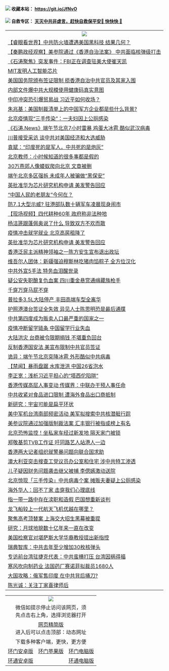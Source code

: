  #### <img src="https://img.icons8.com/color/48/000000/check-all.png"/> 收藏本站： https://git.io/JfNvO 

 #### <img src="https://img.icons8.com/color/48/000000/check-all.png"/> 自救专区： [天灭中共非虚言，赶快自救保平安🍎 快快快 📩](https://github.com/pwgy/td/blob/master/README.md)

 
 
<table>  
  <tr>
    <td colspan="2" align=center><img src="https://cdn.jsdelivr.net/gh/gyoupiodf/im1/%E7%BD%91%E9%97%A8%E6%96%B0%E9%97%BB1.jpg"></td>
 </tr>
<tr><td colspan="2" align="left"><a href="https://dwkts8awlbkd7.cloudfront.net/?name=c1190386&key=jdhvxawhshihitwk&from=gy1">【睿眼看世界】中共防火墙遭遇美国黑科技 结果几何？</a></td></tr>
<tr><td colspan="2" align="left"><a href="https://dwkts8awlbkd7.cloudfront.net/?name=c1190387&key=jdhvxawhshihitwk&from=gy1">【秦鹏政经观察】美参院通过《香港自治法案》 中共面临核弹级打击</a></td></tr>
<tr><td colspan="2" align="left"><a href="https://dwkts8awlbkd7.cloudfront.net/?name=c1190389&key=jdhvxawhshihitwk&from=gy1">《石涛聚焦》突发事件：FBI正在调查驻美大使崔天凯</a></td></tr>
<tr><td colspan="2" align="left"><a href="https://dwkts8awlbkd7.cloudfront.net/?name=c1190418&key=jdhvxawhshihitwk&from=gy1">MIT发明人工智能芯片</a></td></tr>
<tr><td colspan="2" align="left"><a href="https://dwkts8awlbkd7.cloudfront.net/?name=c1190435&key=jdhvxawhshihitwk&from=gy1">美国国务院颁布签证限制 损香港自治中共官员及其家入围</a></td></tr>
<tr><td colspan="2" align="left"><a href="https://dwkts8awlbkd7.cloudfront.net/?name=c1190408&key=jdhvxawhshihitwk&from=gy1">内部文件爆中共大规模使用健康码真实意图</a></td></tr>
<tr><td colspan="2" align="left"><a href="https://dwkts8awlbkd7.cloudfront.net/?name=c1190396&key=jdhvxawhshihitwk&from=gy1">中印冲突恐引爆贸易战 习近平如何收场？</a></td></tr>
<tr><td colspan="2" align="left"><a href="https://dwkts8awlbkd7.cloudfront.net/?name=c1190409&key=jdhvxawhshihitwk&from=gy1">朱兆基：美国制裁清单上的中国军方企业都是些什么背景?</a></td></tr>
<tr><td colspan="2" align="left"><a href="https://dwkts8awlbkd7.cloudfront.net/?name=c1190417&key=jdhvxawhshihitwk&from=gy1">北京疫情现“三手传染”：一夫妇因上公厕感染</a></td></tr>
<tr><td colspan="2" align="left"><a href="https://dwkts8awlbkd7.cloudfront.net/?name=c1190388&key=jdhvxawhshihitwk&from=gy1">《石涛.News》端午节北京7小时雷暴 鸡蛋大冰雹 酷似武汉病毒</a></td></tr>
<tr><td colspan="2" align="left"><a href="https://dwkts8awlbkd7.cloudfront.net/?name=c1190416&key=jdhvxawhshihitwk&from=gy1">川普接受采访 谈中共对美国经济和大选威胁</a></td></tr>
<tr><td colspan="2" align="left"><a href="https://dwkts8awlbkd7.cloudfront.net/?name=c1190411&key=jdhvxawhshihitwk&from=gy1">袁斌：“印度死的是军人，中共死的是炮灰”</a></td></tr>
<tr><td colspan="2" align="left"><a href="https://dwkts8awlbkd7.cloudfront.net/?name=c1190414&key=jdhvxawhshihitwk&from=gy1">北京教师：小时候知道的很多事都是假的</a></td></tr>
<tr><td colspan="2" align="left"><a href="https://dwkts8awlbkd7.cloudfront.net/?name=c1190375&key=jdhvxawhshihitwk&from=gy1">30万燕郊人像蝼蚁爬向北京 文章被删</a></td></tr>
<tr><td colspan="2" align="left"><a href="https://dwkts8awlbkd7.cloudfront.net/?name=c1190378&key=jdhvxawhshihitwk&from=gy1">端午北京多区强拆 未成年人被骗做“黑保安”</a></td></tr>
<tr><td colspan="2" align="left"><a href="https://dwkts8awlbkd7.cloudfront.net/?name=c1190395&key=jdhvxawhshihitwk&from=gy1">英批准华为芯片研究机构申请 美发警告回应</a></td></tr>
<tr><td colspan="2" align="left"><a href="https://dwkts8awlbkd7.cloudfront.net/?name=c1190452&key=jdhvxawhshihitwk&from=gy1">“中国人民的老朋友”今何在？</a></td></tr>
<tr><td colspan="2" align="left"><a href="https://dwkts8awlbkd7.cloudfront.net/?name=c1190401&key=jdhvxawhshihitwk&from=gy1">防7.1大型示威? 驻港部队数十辆军车凌晨现身闹市</a></td></tr>
<tr><td colspan="2" align="left"><a href="https://dwkts8awlbkd7.cloudfront.net/?name=c1190406&key=jdhvxawhshihitwk&from=gy1">【现场视频】四代耕种60年 政府称非法种地</a></td></tr>
<tr><td colspan="2" align="left"><a href="https://dwkts8awlbkd7.cloudfront.net/?name=c1190439&key=jdhvxawhshihitwk&from=gy1">杨洁篪跟蓬佩奥说了什么 导致双方不欢而散</a></td></tr>
<tr><td colspan="2" align="left"><a href="https://dwkts8awlbkd7.cloudfront.net/?name=c1190412&key=jdhvxawhshihitwk&from=gy1">疫情冲击就学就业 北京高房租降了</a></td></tr>
<tr><td colspan="2" align="left"><a href="https://dwkts8awlbkd7.cloudfront.net/?name=c1190377&key=jdhvxawhshihitwk&from=gy1">英批准华为芯片研究机构申请 美发警告回应</a></td></tr>
<tr><td colspan="2" align="left"><a href="https://dwkts8awlbkd7.cloudfront.net/?name=c1190424&key=jdhvxawhshihitwk&from=gy1">香港泛民主派精神领袖之一陈方安生宣布退出政坛</a></td></tr>
<tr><td colspan="2" align="left"><a href="https://dwkts8awlbkd7.cloudfront.net/?name=c1190432&key=jdhvxawhshihitwk&from=gy1">维吾尔人团体：新疆强迫穆斯林吃猪肉馅粽子 全方位汉化</a></td></tr>
<tr><td colspan="2" align="left"><a href="https://dwkts8awlbkd7.cloudfront.net/?name=c1190393&key=jdhvxawhshihitwk&from=gy1">中共外宣5手法 特务血泪醒世录</a></td></tr>
<tr><td colspan="2" align="left"><a href="https://dwkts8awlbkd7.cloudfront.net/?name=c1190445&key=jdhvxawhshihitwk&from=gy1">疑公安失职酿复仇血案 四川重金悬赏通缉藏族枪手</a></td></tr>
<tr><td colspan="2" align="left"><a href="https://dwkts8awlbkd7.cloudfront.net/?name=c1190453&key=jdhvxawhshihitwk&from=gy1">千穿万穿马屁不穿</a></td></tr>
<tr><td colspan="2" align="left"><a href="https://dwkts8awlbkd7.cloudfront.net/?name=c1190415&key=jdhvxawhshihitwk&from=gy1">普拉多3.5L大陆停产 丰田高端车型全离华</a></td></tr>
<tr><td colspan="2" align="left"><a href="https://dwkts8awlbkd7.cloudfront.net/?name=c1190429&key=jdhvxawhshihitwk&from=gy1">护照港澳台签证全失效 异见人士陈思明恐是最后通牒</a></td></tr>
<tr><td colspan="2" align="left"><a href="https://dwkts8awlbkd7.cloudfront.net/?name=c1190428&key=jdhvxawhshihitwk&from=gy1">中共第四度成为贩卖人口最严重的国家之一</a></td></tr>
<tr><td colspan="2" align="left"><a href="https://dwkts8awlbkd7.cloudfront.net/?name=c1190398&key=jdhvxawhshihitwk&from=gy1">疫情冲断留学链条 中国留学行业失血</a></td></tr>
<tr><td colspan="2" align="left"><a href="https://dwkts8awlbkd7.cloudfront.net/?name=c1190441&key=jdhvxawhshihitwk&from=gy1">大陆洪灾 台商被令限期捐钱 不堪重负回台</a></td></tr>
<tr><td colspan="2" align="left"><a href="https://dwkts8awlbkd7.cloudfront.net/?name=c1190404&key=jdhvxawhshihitwk&from=gy1">反制香港国安法 美宣布限制中共官员签证</a></td></tr>
<tr><td colspan="2" align="left"><a href="https://dwkts8awlbkd7.cloudfront.net/?name=c1190402&key=jdhvxawhshihitwk&from=gy1">诡异：端午节北京突降冰雹 外形酷似中共病毒</a></td></tr>
<tr><td colspan="2" align="left"><a href="https://dwkts8awlbkd7.cloudfront.net/?name=c1190457&key=jdhvxawhshihitwk&from=gy1">【禁闻】暴雨盘踞 水库泄洪 中国26省泡水</a></td></tr>
<tr><td colspan="2" align="left"><a href="https://dwkts8awlbkd7.cloudfront.net/?name=c1190458&key=jdhvxawhshihitwk&from=gy1">李正宽：浅析习近平担心的“塔西佗陷阱”</a></td></tr>
<tr><td colspan="2" align="left"><a href="https://dwkts8awlbkd7.cloudfront.net/?name=c1190400&key=jdhvxawhshihitwk&from=gy1">香港传媒高层人事变动 传媒界：中联办干预人事任命</a></td></tr>
<tr><td colspan="2" align="left"><a href="https://dwkts8awlbkd7.cloudfront.net/?name=c1190449&key=jdhvxawhshihitwk&from=gy1">中共收紧对食品进口限制 遭海外食品出口商抵制</a></td></tr>
<tr><td colspan="2" align="left"><a href="https://dwkts8awlbkd7.cloudfront.net/?name=c1190423&key=jdhvxawhshihitwk&from=gy1">新研究：宇宙可能是扁平环状</a></td></tr>
<tr><td colspan="2" align="left"><a href="https://dwkts8awlbkd7.cloudfront.net/?name=c1190433&key=jdhvxawhshihitwk&from=gy1">美中军机台湾南部频密活动 美军拟搜索中共核潜艇行踪</a></td></tr>
<tr><td colspan="2" align="left"><a href="https://dwkts8awlbkd7.cloudfront.net/?name=c1190379&key=jdhvxawhshihitwk&from=gy1">美参议院通过加强版制裁法案 汇丰银行被指或榜上有名</a></td></tr>
<tr><td colspan="2" align="left"><a href="https://dwkts8awlbkd7.cloudfront.net/?name=c1190399&key=jdhvxawhshihitwk&from=gy1">北京恐怖监控！坐私家车经过新发地 隔天家门被锁</a></td></tr>
<tr><td colspan="2" align="left"><a href="https://dwkts8awlbkd7.cloudfront.net/?name=c1190413&key=jdhvxawhshihitwk&from=gy1">郑敬基剪TVB工作证 吁同路艺人站港人一边</a></td></tr>
<tr><td colspan="2" align="left"><a href="https://dwkts8awlbkd7.cloudfront.net/?name=c1190430&key=jdhvxawhshihitwk&from=gy1">香港两大记者组织就警暴问题向联合国求助</a></td></tr>
<tr><td colspan="2" align="left"><a href="https://dwkts8awlbkd7.cloudfront.net/?name=c1190448&key=jdhvxawhshihitwk&from=gy1">澳大利亚突击搜查工党议员办公室和住宅  涉中共特工渗透</a></td></tr>
<tr><td colspan="2" align="left"><a href="https://dwkts8awlbkd7.cloudfront.net/?name=c1190444&key=jdhvxawhshihitwk&from=gy1">儿子疑因财务问题袭击继父被捕 李偲嫣激动送院</a></td></tr>
<tr><td colspan="2" align="left"><a href="https://dwkts8awlbkd7.cloudfront.net/?name=c1190381&key=jdhvxawhshihitwk&from=gy1">北京惊现「三手传染」中共病毒个案 摊贩夫妻疑上公厕感染</a></td></tr>
<tr><td colspan="2" align="left"><a href="https://dwkts8awlbkd7.cloudfront.net/?name=c1190407&key=jdhvxawhshihitwk&from=gy1">海外华人：回不了家 击穿我们心理底线</a></td></tr>
<tr><td colspan="2" align="left"><a href="https://dwkts8awlbkd7.cloudfront.net/?name=c1190397&key=jdhvxawhshihitwk&from=gy1">指一带一路中存在渎职和造假 巴国想重新谈判</a></td></tr>
<tr><td colspan="2" align="left"><a href="https://dwkts8awlbkd7.cloudfront.net/?name=c1190421&key=jdhvxawhshihitwk&from=gy1">龙飞船较上一代航天飞机优越在哪里？</a></td></tr>
<tr><td colspan="2" align="left"><a href="https://dwkts8awlbkd7.cloudfront.net/?name=c1190405&key=jdhvxawhshihitwk&from=gy1">聚焦高考顶替案 上海交大招生黑幕被重提</a></td></tr>
<tr><td colspan="2" align="left"><a href="https://dwkts8awlbkd7.cloudfront.net/?name=c1190422&key=jdhvxawhshihitwk&from=gy1">研究：月球地貌数十亿年来一直在改变</a></td></tr>
<tr><td colspan="2" align="left"><a href="https://dwkts8awlbkd7.cloudfront.net/?name=c1190451&key=jdhvxawhshihitwk&from=gy1">美国检察官对堪萨斯大学华裔教授提出新指控</a></td></tr>
<tr><td colspan="2" align="left"><a href="https://dwkts8awlbkd7.cloudfront.net/?name=c1190434&key=jdhvxawhshihitwk&from=gy1">瑞典智库：中共去年至少增加30枚核弹头</a></td></tr>
<tr><td colspan="2" align="left"><a href="https://dwkts8awlbkd7.cloudfront.net/?name=c1190431&key=jdhvxawhshihitwk&from=gy1">专访前台湾驻捷克代表：中共蛮横打压 台湾因祸得福</a></td></tr>
<tr><td colspan="2" align="left"><a href="https://dwkts8awlbkd7.cloudfront.net/?name=c1190391&key=jdhvxawhshihitwk&from=gy1">寒风吹向制药业 法国药厂赛诺菲拟裁员1680人</a></td></tr>
<tr><td colspan="2" align="left"><a href="https://dwkts8awlbkd7.cloudfront.net/?name=c1190380&key=jdhvxawhshihitwk&from=gy1">大国攻略：俄军售印度 在中共背后捅刀?</a></td></tr>
<tr><td colspan="2" align="left"><a href="https://dwkts8awlbkd7.cloudfront.net/?name=c1190410&key=jdhvxawhshihitwk&from=gy1">陈光诚：关注丁家喜律师后</a></td></tr>

  </table>
  
  <table>
  <tr>
    <td colspan="3" align="center"><img src="https://cdn.jsdelivr.net/gh/opipe/up/oGate65.jpg"/></td>
  </tr>
  <tr>
    <td colspan="3" align="center">微信如提示停止访问该网页，须<br/>先点击右上角，选择浏览器打开</td>
  <tr>
  <tr>
    <td colspan="3" align="center"><a href="https://gitcdn.xyz/cdn/otiny/up/master/show005.htm">网页精简版</a><br/>进入后可以点击顶部：动态网址</td>
  </tr>
  <tr>
    <td colspan="3" align="center">下载多种客户端，更快，更方便</td>
  <tr>
  <tr>
    <td align="center"><a href="https://cdn.jsdelivr.net/gh/opipe/up/oGatea.apk">环门安卓版</a></td>
    <td align="center"><a href="https://x.co/odisk">环门苹果版</a></td>
    <td align="center"><a href="https://cdn.jsdelivr.net/gh/opipe/up/oGate.zip">环门电脑版</a></td>
  </tr>
  <tr>
    <td align="center"><a href="https://cdn.jsdelivr.net/gh/opipe/up/oPipe.apk">环通安卓版</a></td>
    <td align="center"></td>
    <td align="center"><a href="https://raw.githubusercontent.com/opipe/up/master/oPipe.zip">环通电脑版</a></td>
  </tr>
  
</table>

